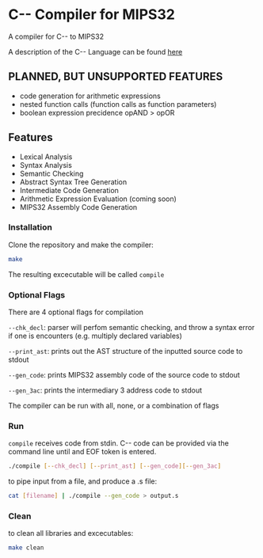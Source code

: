 # C-- Compiler for MIPS32

A compiler for C-- to MIPS32

A description of the C-- Language can be found [here](CMM-LANGUAGE-SPEC.md)

## PLANNED, BUT UNSUPPORTED FEATURES

- code generation for arithmetic expressions
- nested function calls (function calls as function parameters)
- boolean expression precidence opAND > opOR

## Features

- Lexical Analysis
- Syntax Analysis
- Semantic Checking
- Abstract Syntax Tree Generation
- Intermediate Code Generation
- Arithmetic Expression Evaluation (coming soon)
- MIPS32 Assembly Code Generation

### Installation

Clone the repository and make the compiler:

```bash
make
```
The resulting excecutable will be called ```compile```

### Optional Flags
There are 4 optional flags for compilation

```--chk_decl```: parser will perfom semantic checking, and throw a syntax error if one is encounters (e.g. multiply declared variables)

```--print_ast```: prints out the AST structure of the inputted source code to stdout

```--gen_code```: prints MIPS32 assembly code of the source code to stdout

```--gen_3ac```: prints the intermediary 3 address code to stdout

The compiler can be run with all, none, or a combination of flags

### Run

```compile``` receives code from stdin. C-- code can be provided via the command line until and EOF token is entered.

```bash
./compile [--chk_decl] [--print_ast] [--gen_code][--gen_3ac]
```

to pipe input from a file, and produce a .s file:
```bash
cat [filename] | ./compile --gen_code > output.s
```

### Clean
to clean all libraries and excecutables:

```bash
make clean
```
